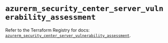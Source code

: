 # `azurerm_security_center_server_vulnerability_assessment`

Refer to the Terraform Registry for docs: [`azurerm_security_center_server_vulnerability_assessment`](https://registry.terraform.io/providers/hashicorp/azurerm/3.101.0/docs/resources/security_center_server_vulnerability_assessment).
